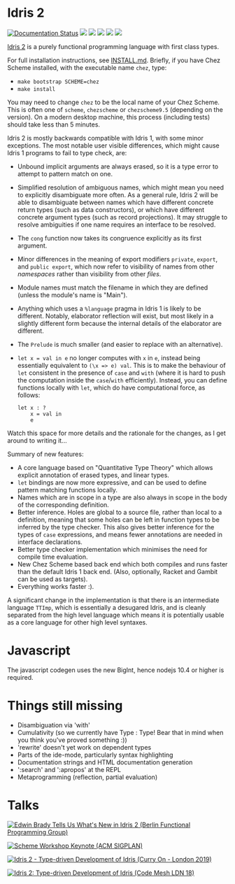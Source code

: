 Idris 2
=======

[![Documentation Status](https://readthedocs.org/projects/idris2/badge/?version=latest)](https://idris2.readthedocs.io/en/latest/?badge=latest)
[![](https://github.com/idris-lang/Idris2/workflows/Windows/badge.svg)](https://github.com/idris-lang/Idris2/actions?query=workflow%3A"Windows")
[![](https://github.com/idris-lang/Idris2/workflows/Ubuntu/badge.svg)](https://github.com/idris-lang/Idris2/actions?query=workflow%3A"Ubuntu")
[![](https://github.com/idris-lang/Idris2/workflows/Ubuntu%20Racket/badge.svg)](https://github.com/idris-lang/Idris2/actions?query=workflow%3A"Ubuntu+Racket")
[![](https://github.com/idris-lang/Idris2/workflows/macOS/badge.svg)](https://github.com/idris-lang/Idris2/actions?query=workflow%3A"macOS")
[![](https://github.com/idris-lang/Idris2/workflows/API/badge.svg)](https://github.com/idris-lang/Idris2/actions?query=workflow%3A"API")

[Idris 2](https://idris-lang.org/) is a purely functional programming language
with first class types.

For full installation instructions, see [INSTALL.md](INSTALL.md).  Briefly, if
you have Chez Scheme installed, with the executable name `chez`, type:

* `make bootstrap SCHEME=chez`
* `make install`

You may need to change `chez` to be the local name of your Chez Scheme. This
is often one of `scheme`, `chezscheme` or `chezscheme9.5` (depending on the
version). On a modern desktop machine, this process (including tests)
should take less than 5 minutes.

Idris 2 is mostly backwards compatible with Idris 1, with some minor
exceptions. The most notable user visible differences, which might cause Idris
1 programs to fail to type check, are:

+ Unbound implicit arguments are always erased, so it is a type error to
  attempt to pattern match on one.
+ Simplified resolution of ambiguous names, which might mean you need to
  explicitly disambiguate more often. As a general rule, Idris 2 will be able
  to disambiguate between names which have different concrete return types
  (such as data constructors), or which have different concrete argument
  types (such as record projections). It may struggle to resolve ambiguities
  if one name requires an interface to be resolved.
+ The `cong` function now takes its congruence explicitly as its first argument.
+ Minor differences in the meaning of export modifiers `private`, `export`,
  and `public export`, which now refer to visibility of names from other
  *namespaces* rather than visibility from other *files*.
+ Module names must match the filename in which they are defined (unless
  the module's name is "Main").
+ Anything which uses a `%language` pragma in Idris 1 is likely to be different.
  Notably, elaborator reflection will exist, but most likely in a slightly
  different form because the internal details of the elaborator are different.
+ The `Prelude` is much smaller (and easier to replace with an alternative).
+ `let x = val in e` no longer computes with `x` in `e`, instead being
  essentially equivalent to `(\x => e) val`. This is to make the
  behaviour of `let` consistent in the presence of `case` and `with` (where
  it is hard to push the computation inside the `case`/`with` efficiently).
  Instead, you can define functions locally with `let`, which do have
  computational force, as follows:

      let x : ?
          x = val in
          e

Watch this space for more details and the rationale for the changes, as I
get around to writing it...

Summary of new features:

+ A core language based on "Quantitative Type Theory" which allows explicit
  annotation of erased types, and linear types.
+ `let` bindings are now more expressive, and can be used to define pattern
  matching functions locally.
+ Names which are in scope in a type are also always in scope in the body of
  the corresponding definition.
+ Better inference. Holes are global to a source file, rather than local to
  a definition, meaning that some holes can be left in function types to be
  inferred by the type checker. This also gives better inference for the types
  of `case` expressions, and means fewer annotations are needed in interface
  declarations.
+ Better type checker implementation which minimises the need for compile
  time evaluation.
+ New Chez Scheme based back end which both compiles and runs faster than the
  default Idris 1 back end. (Also, optionally, Racket and Gambit can be used
  as targets).
+ Everything works faster :).

A significant change in the implementation is that there is an intermediate
language `TTImp`, which is essentially a desugared Idris, and is cleanly
separated from the high level language which means it is potentially usable
as a core language for other high level syntaxes.

Javascript
====================
The javascript codegen uses the new BigInt, hence nodejs 10.4 or higher is required.

Things still missing
====================

+ Disambiguation via 'with'
+ Cumulativity (so we currently have Type : Type! Bear that in mind when you
  think you've proved something :))
+ 'rewrite' doesn't yet work on dependent types
+ Parts of the ide-mode, particularly syntax highlighting
+ Documentation strings and HTML documentation generation
+ ':search' and ':apropos' at the REPL
+ Metaprogramming (reflection, partial evaluation)

Talks
=====

[![Edwin Brady Tells Us What's New in Idris 2 (Berlin Functional Programming Group)](https://img.youtube.com/vi/nbClauMCeds/0.jpg)](https://www.youtube.com/watch?v=nbClauMCeds "Edwin Brady Tells Us What's New in Idris 2 (Berlin Functional Programming Group)")

[![Scheme Workshop Keynote (ACM SIGPLAN)](https://img.youtube.com/vi/h9YAOaBWuIk/0.jpg)](https://www.youtube.com/watch?v=h9YAOaBWuIk "Scheme Workshop Keynote (ACM SIGPLAN)")

[![Idris 2 - Type-driven Development of Idris (Curry On - London 2019)](https://img.youtube.com/vi/DRq2NgeFcO0/0.jpg)](https://www.youtube.com/watch?v=DRq2NgeFcO0 "Idris 2 - Type-driven Development of Idris (Curry On - London 2019)")

[![Idris 2: Type-driven Development of Idris (Code Mesh LDN 18)](https://img.youtube.com/vi/mOtKD7ml0NU/0.jpg)](https://www.youtube.com/watch?v=mOtKD7ml0NU "Idris 2: Type-driven Development of Idris (Code Mesh LDN 18)")
